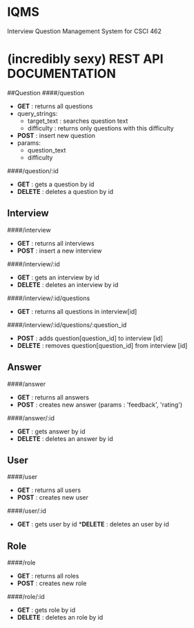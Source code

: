 # IQMS
Interview Question Management System for CSCI 462




# (incredibly sexy) REST API DOCUMENTATION

##Question
####/question
* **GET**  : returns all questions 
 * query_strings:
   * target_text : searches question text
    * difficulty : returns only questions with this difficulty
* **POST** : insert new question
 * params: 
   * question_text   
    * difficulty

####/question/:id
* **GET**    : gets a question by id
* **DELETE** : deletes a question by id

## Interview
####/interview
* **GET**  : returns all interviews
* **POST** : insert a new interview

####/interview/:id
* **GET**    : gets an interview by id
* **DELETE** : deletes an interview by id

####/interview/:id/questions
* **GET** : returns all questions in interview[id]
	
####/interview/:id/questions/:question_id
* **POST**   : adds question[question_id] to interview [id]
* **DELETE** : removes question[question_id] from interview [id]

## Answer
####/answer
* **GET**  : returns all answers
* **POST** : creates new answer (params : 'feedback', 'rating')

####/answer/:id
* **GET**    : gets answer by id
* **DELETE** : deletes an answer by id

## User
####/user
* **GET**  : returns all users
* **POST** : creates new user

####/user/:id
* **GET**    : gets user by id
***DELETE** : deletes an user by id


## Role
####/role
* **GET**  : returns all roles
* **POST** : creates new role

####/role/:id
* **GET**    : gets role by id
* **DELETE** : deletes an role by id
